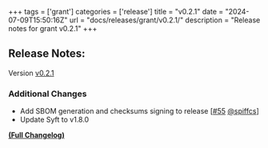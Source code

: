 +++
tags = ['grant']
categories = ['release']
title = "v0.2.1"
date = "2024-07-09T15:50:16Z"
url = "docs/releases/grant/v0.2.1/"
description = "Release notes for grant v0.2.1"
+++

## Release Notes:
Version [v0.2.1](https://github.com/anchore/grant/releases/tag/v0.2.1)

### Additional Changes

- Add SBOM generation and checksums signing to release [[#55](https://github.com/anchore/grant/pull/55) [@spiffcs](https://github.com/spiffcs)]
- Update Syft to v1.8.0

**[(Full Changelog)](https://github.com/anchore/grant/compare/v0.2.0...v0.2.1)**
